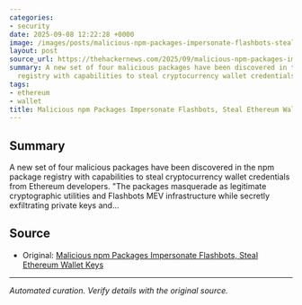 ```yaml
---
categories:
- security
date: 2025-09-08 12:22:28 +0000
image: /images/posts/malicious-npm-packages-impersonate-flashbots-steal-ethereum--105c6a52.jpg
layout: post
source_url: https://thehackernews.com/2025/09/malicious-npm-packages-impersonate.html
summary: A new set of four malicious packages have been discovered in the npm package
  registry with capabilities to steal cryptocurrency wallet credentials from Ethereum...
tags:
- ethereum
- wallet
title: Malicious npm Packages Impersonate Flashbots, Steal Ethereum Wallet Keys
---
```


## Summary

A new set of four malicious packages have been discovered in the npm package registry with capabilities to steal cryptocurrency wallet credentials from Ethereum developers. "The packages masquerade as legitimate cryptographic utilities and Flashbots MEV infrastructure while secretly exfiltrating private keys and...

## Source

- Original: [Malicious npm Packages Impersonate Flashbots, Steal Ethereum Wallet Keys](https://thehackernews.com/2025/09/malicious-npm-packages-impersonate.html)


---

*Automated curation. Verify details with the original source.*